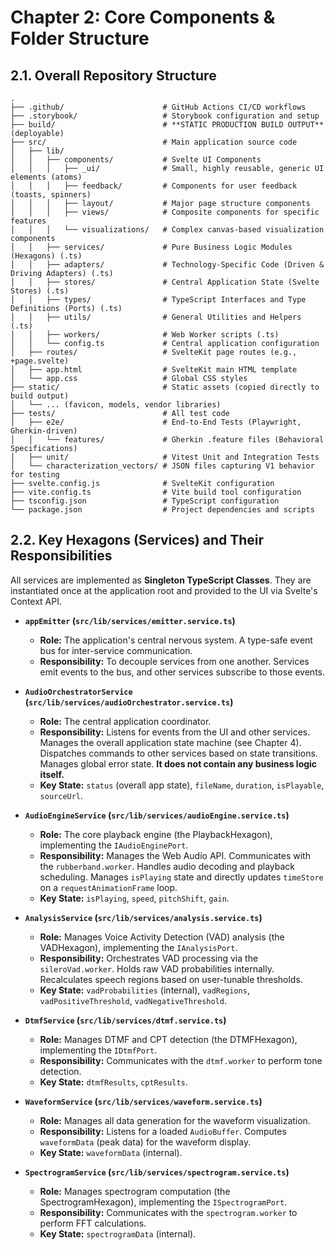 [//]: # ( vibe-player-v3/docs/refactor-plan/chapter-2-components-and-structure.md )
# Chapter 2: Core Components & Folder Structure

## 2.1. Overall Repository Structure

```
.
├── .github/                      # GitHub Actions CI/CD workflows
├── .storybook/                   # Storybook configuration and setup
├── build/                        # **STATIC PRODUCTION BUILD OUTPUT** (deployable)
├── src/                          # Main application source code
│   ├── lib/
│   │   ├── components/           # Svelte UI Components
│   │   │   ├── _ui/              # Small, highly reusable, generic UI elements (atoms)
│   │   │   ├── feedback/         # Components for user feedback (toasts, spinners)
│   │   │   ├── layout/           # Major page structure components
│   │   │   ├── views/            # Composite components for specific features
│   │   │   └── visualizations/   # Complex canvas-based visualization components
│   │   ├── services/             # Pure Business Logic Modules (Hexagons) (.ts)
│   │   ├── adapters/             # Technology-Specific Code (Driven & Driving Adapters) (.ts)
│   │   ├── stores/               # Central Application State (Svelte Stores) (.ts)
│   │   ├── types/                # TypeScript Interfaces and Type Definitions (Ports) (.ts)
│   │   ├── utils/                # General Utilities and Helpers (.ts)
│   │   ├── workers/              # Web Worker scripts (.ts)
│   │   └── config.ts             # Central application configuration
│   ├── routes/                   # SvelteKit page routes (e.g., +page.svelte)
│   ├── app.html                  # SvelteKit main HTML template
│   └── app.css                   # Global CSS styles
├── static/                       # Static assets (copied directly to build output)
│   └── ... (favicon, models, vendor libraries)
├── tests/                        # All test code
│   ├── e2e/                      # End-to-End Tests (Playwright, Gherkin-driven)
│   │   └── features/             # Gherkin .feature files (Behavioral Specifications)
│   ├── unit/                     # Vitest Unit and Integration Tests
│   └── characterization_vectors/ # JSON files capturing V1 behavior for testing
├── svelte.config.js              # SvelteKit configuration
├── vite.config.ts                # Vite build tool configuration
├── tsconfig.json                 # TypeScript configuration
└── package.json                  # Project dependencies and scripts
```

## 2.2. Key Hexagons (Services) and Their Responsibilities

All services are implemented as **Singleton TypeScript Classes**. They are instantiated once at the application root and
provided to the UI via Svelte's Context API.

* **`appEmitter` (`src/lib/services/emitter.service.ts`)**
    * **Role:** The application's central nervous system. A type-safe event bus for inter-service communication.
    * **Responsibility:** To decouple services from one another. Services emit events to the bus, and other services
      subscribe to those events.

* **`AudioOrchestratorService` (`src/lib/services/audioOrchestrator.service.ts`)**
    * **Role:** The central application coordinator.
    * **Responsibility:** Listens for events from the UI and other services. Manages the overall application state
      machine (see Chapter 4). Dispatches commands to other services based on state transitions. Manages global error
      state. **It does not contain any business logic itself.**
    * **Key State:** `status` (overall app state), `fileName`, `duration`, `isPlayable`, `sourceUrl`.

* **`AudioEngineService` (`src/lib/services/audioEngine.service.ts`)**
    * **Role:** The core playback engine (the PlaybackHexagon), implementing the `IAudioEnginePort`.
    * **Responsibility:** Manages the Web Audio API. Communicates with the `rubberband.worker`. Handles audio decoding
      and playback scheduling. Manages `isPlaying` state and directly updates `timeStore` on a `requestAnimationFrame`
      loop.
    * **Key State:** `isPlaying`, `speed`, `pitchShift`, `gain`.

* **`AnalysisService` (`src/lib/services/analysis.service.ts`)**
    * **Role:** Manages Voice Activity Detection (VAD) analysis (the VADHexagon), implementing the `IAnalysisPort`.
    * **Responsibility:** Orchestrates VAD processing via the `sileroVad.worker`. Holds raw VAD probabilities
      internally. Recalculates speech regions based on user-tunable thresholds.
    * **Key State:** `vadProbabilities` (internal), `vadRegions`, `vadPositiveThreshold`, `vadNegativeThreshold`.

* **`DtmfService` (`src/lib/services/dtmf.service.ts`)**
    * **Role:** Manages DTMF and CPT detection (the DTMFHexagon), implementing the `IDtmfPort`.
    * **Responsibility:** Communicates with the `dtmf.worker` to perform tone detection.
    * **Key State:** `dtmfResults`, `cptResults`.

* **`WaveformService` (`src/lib/services/waveform.service.ts`)**
    * **Role:** Manages all data generation for the waveform visualization.
    * **Responsibility:** Listens for a loaded `AudioBuffer`. Computes `waveformData` (peak data) for the waveform
      display.
    * **Key State:**  `waveformData` (internal).

* **`SpectrogramService` (`src/lib/services/spectrogram.service.ts`)**
    * **Role:** Manages spectrogram computation (the SpectrogramHexagon), implementing the `ISpectrogramPort`.
    * **Responsibility:** Communicates with the `spectrogram.worker` to perform FFT calculations.
    * **Key State:** `spectrogramData` (internal).